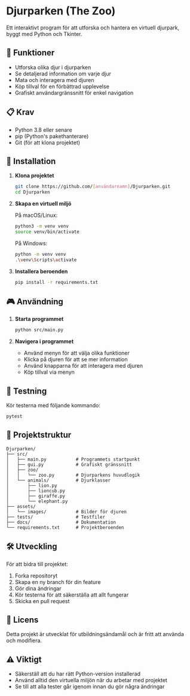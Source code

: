# Djurparken (The Zoo)

Ett interaktivt program för att utforska och hantera en virtuell djurpark, byggt med Python och Tkinter.

## 🌟 Funktioner

- Utforska olika djur i djurparken
- Se detaljerad information om varje djur
- Mata och interagera med djuren
- Köp tillval för en förbättrad upplevelse
- Grafiskt användargränssnitt för enkel navigation

## 📋 Krav

- Python 3.8 eller senare
- pip (Python's pakethanterare)
- Git (för att klona projektet)

## 🚀 Installation

1. **Klona projektet**

   ```bash
   git clone https://github.com/[användarnamn]/Djurparken.git
   cd Djurparken
   ```

2. **Skapa en virtuell miljö**

   På macOS/Linux:

   ```bash
   python3 -m venv venv
   source venv/bin/activate
   ```

   På Windows:

   ```bash
   python -m venv venv
   .\venv\Scripts\activate
   ```

3. **Installera beroenden**
   ```bash
   pip install -r requirements.txt
   ```

## 🎮 Användning

1. **Starta programmet**

   ```bash
   python src/main.py
   ```

2. **Navigera i programmet**
   - Använd menyn för att välja olika funktioner
   - Klicka på djuren för att se mer information
   - Använd knapparna för att interagera med djuren
   - Köp tillval via menyn

## 🧪 Testning

Kör testerna med följande kommando:

```bash
pytest
```

## 📁 Projektstruktur

```
Djurparken/
├── src/
│   ├── main.py           # Programmets startpunkt
│   ├── gui.py            # Grafiskt gränssnitt
│   ├── zoo/
│   │   └── zoo.py        # Djurparkens huvudlogik
│   └── animals/          # Djurklasser
│       ├── lion.py
│       ├── lioncub.py
│       ├── giraffe.py
│       └── elephant.py
├── assets/
│   └── images/           # Bilder för djuren
├── tests/                # Testfiler
├── docs/                 # Dokumentation
└── requirements.txt      # Projektberoenden
```

## 🛠️ Utveckling

För att bidra till projektet:

1. Forka repositoryt
2. Skapa en ny branch för din feature
3. Gör dina ändringar
4. Kör testerna för att säkerställa att allt fungerar
5. Skicka en pull request

## 📝 Licens

Detta projekt är utvecklat för utbildningsändamål och är fritt att använda och modifiera.

## ⚠️ Viktigt

- Säkerställ att du har rätt Python-version installerad
- Använd alltid den virtuella miljön när du arbetar med projektet
- Se till att alla tester går igenom innan du gör några ändringar

